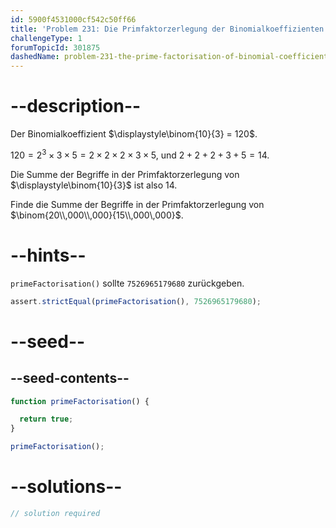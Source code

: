 ```yaml
---
id: 5900f4531000cf542c50ff66
title: 'Problem 231: Die Primfaktorzerlegung der Binomialkoeffizienten'
challengeType: 1
forumTopicId: 301875
dashedName: problem-231-the-prime-factorisation-of-binomial-coefficients
---
```


# --description--

Der Binomialkoeffizient $\displaystyle\binom{10}{3} = 120$.

$120 = 2^3 × 3 × 5 = 2 × 2 × 2 × 3 × 5$, und $2 + 2 + 2 + 3 + 5 = 14$.

Die Summe der Begriffe in der Primfaktorzerlegung von $\displaystyle\binom{10}{3}$ ist also $14$.

Finde die Summe der Begriffe in der Primfaktorzerlegung von $\binom{20\\,000\\,000}{15\\,000\,000}$.

# --hints--

`primeFactorisation()` sollte `7526965179680` zurückgeben.

```js
assert.strictEqual(primeFactorisation(), 7526965179680);
```

# --seed--

## --seed-contents--

```js
function primeFactorisation() {

  return true;
}

primeFactorisation();
```

# --solutions--

```js
// solution required
```
